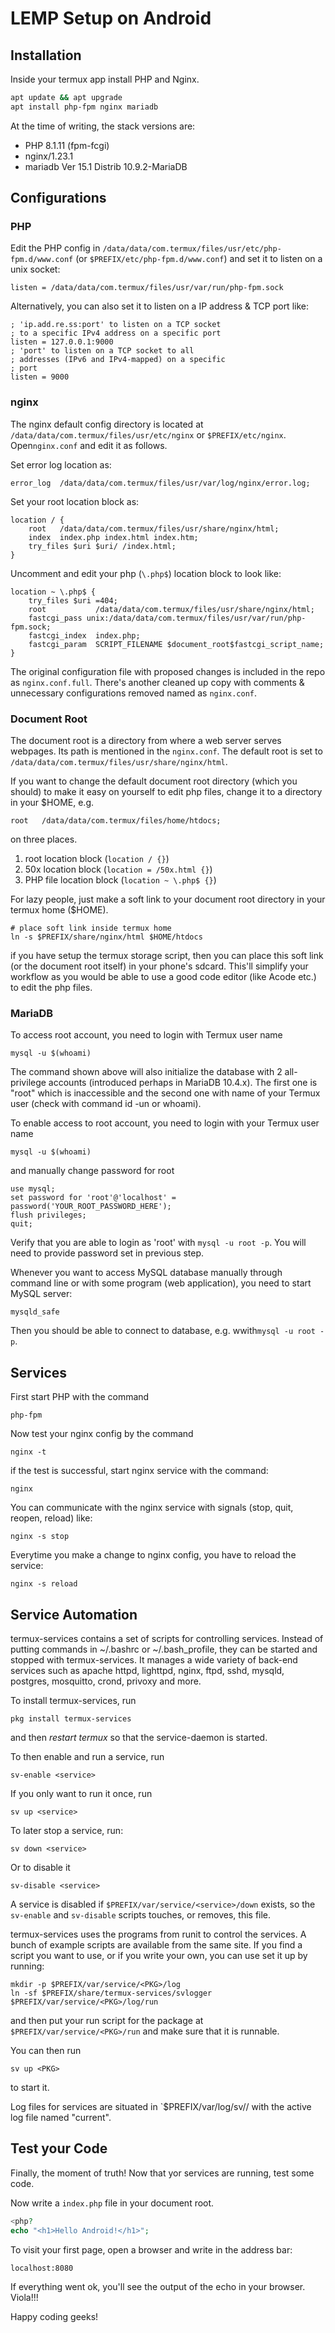 # LEMP Setup on Android

## Installation

Inside your termux app install PHP and Nginx.

```sh
apt update && apt upgrade
apt install php-fpm nginx mariadb
```

At the time of writing, the stack versions are:
- PHP 8.1.11 (fpm-fcgi)
- nginx/1.23.1
- mariadb  Ver 15.1 Distrib 10.9.2-MariaDB

## Configurations

### PHP

Edit the PHP config in `/data/data/com.termux/files/usr/etc/php-fpm.d/www.conf` (or `$PREFIX/etc/php-fpm.d/www.conf`) and set it to listen on a unix socket:
```
listen = /data/data/com.termux/files/usr/var/run/php-fpm.sock
```

Alternatively, you can also set it to listen on a IP address & TCP port like:
```
; 'ip.add.re.ss:port' to listen on a TCP socket
; to a specific IPv4 address on a specific port
listen = 127.0.0.1:9000
; 'port' to listen on a TCP socket to all
; addresses (IPv6 and IPv4-mapped) on a specific
; port
listen = 9000
```

### nginx

The nginx default config directory is located at `/data/data/com.termux/files/usr/etc/nginx` or `$PREFIX/etc/nginx`. Open`nginx.conf` and edit it as follows.

Set error log location as:
```
error_log  /data/data/com.termux/files/usr/var/log/nginx/error.log;
```

Set your root location block as:
```
location / {
    root   /data/data/com.termux/files/usr/share/nginx/html;
    index  index.php index.html index.htm;
    try_files $uri $uri/ /index.html;
}
```

Uncomment and edit your php (`\.php$`) location block to look like:
```
location ~ \.php$ {
    try_files $uri =404;
    root           /data/data/com.termux/files/usr/share/nginx/html;
    fastcgi_pass unix:/data/data/com.termux/files/usr/var/run/php-fpm.sock;
    fastcgi_index  index.php;
    fastcgi_param  SCRIPT_FILENAME $document_root$fastcgi_script_name;
}
```

The original configuration file with proposed changes is included in the repo as `nginx.conf.full`. There's another cleaned up copy with comments & unnecessary configurations removed named as `nginx.conf`.

### Document Root

The document root is a directory from where a web server serves webpages. Its path is mentioned in the `nginx.conf`. The default root is set to `/data/data/com.termux/files/usr/share/nginx/html`.

If you want to change the default document root directory (which you should) to make it easy on yourself to edit php files, change it to a directory in your $HOME, e.g.
```
root   /data/data/com.termux/files/home/htdocs;
```
on three places.
1. root location block (`location / {}`)
2. 50x location block (`location = /50x.html {}`)
3. PHP file location block (`location ~ \.php$ {}`)

For lazy people, just make a soft link to your document root directory in your termux home ($HOME).
```
# place soft link inside termux home
ln -s $PREFIX/share/nginx/html $HOME/htdocs
```

if you have setup the termux storage script, then you can place this soft link (or the document root itself) in your phone's sdcard. This'll simplify your workflow as you would be able to use a good code editor (like Acode etc.) to edit the php files.

### MariaDB

To access root account, you need to login with Termux user name
```
mysql -u $(whoami)
```

The command shown above will also initialize the database with 2 all-privilege accounts (introduced perhaps in MariaDB 10.4.x). The first one is "root" which is inaccessible and the second one with name of your Termux user (check with command id -un or whoami). 

To enable access to root account, you need to login with your Termux user name

```
mysql -u $(whoami)
```

and manually change password for root

```
use mysql;
set password for 'root'@'localhost' = password('YOUR_ROOT_PASSWORD_HERE');
flush privileges;
quit;
```

Verify that you are able to login as 'root' with `mysql -u root -p`. You will need to provide password set in previous step. 

Whenever you want to access MySQL database manually through command line or with some program (web application), you need to start MySQL server:

```
mysqld_safe
```

Then you should be able to connect to database, e.g. wwith`mysql -u root -p`. 


## Services

First start PHP with the command
```
php-fpm
```

Now test your nginx config by the command
```
nginx -t
```

if the test is successful, start nginx service with the command:

```
nginx
```

You can communicate with the nginx service with signals (stop, quit, reopen, reload) like:

```
nginx -s stop
```

Everytime you make a change to nginx config, you have to reload the service:
```
nginx -s reload
```

## Service Automation

termux-services contains a set of scripts for controlling services. Instead of putting commands in ~/.bashrc or ~/.bash_profile, they can be started and stopped with termux-services. It manages a wide variety of back-end services such as apache httpd, lighttpd, nginx, ftpd, sshd, mysqld, postgres, mosquitto, crond, privoxy and more.

To install termux-services, run
```
pkg install termux-services
```
and then *restart termux* so that the service-daemon is started.

To then enable and run a service, run
```
sv-enable <service>
```
If you only want to run it once, run
```
sv up <service>
```
To later stop a service, run:
```
sv down <service>
```
Or to disable it
```
sv-disable <service>
```
A service is disabled if `$PREFIX/var/service/<service>/down` exists, so the `sv-enable` and `sv-disable` scripts touches, or removes, this file.

termux-services uses the programs from runit to control the services. A bunch of example scripts are available from the same site. If you find a script you want to use, or if you write your own, you can use set it up by running:
```
mkdir -p $PREFIX/var/service/<PKG>/log
ln -sf $PREFIX/share/termux-services/svlogger $PREFIX/var/service/<PKG>/log/run
```
and then put your run script for the package at `$PREFIX/var/service/<PKG>/run` and make sure that it is runnable.

You can then run
```
sv up <PKG>
```
to start it.

Log files for services are situated in `$PREFIX/var/log/sv/<PKG>/ with the active log file named "current". 

## Test your Code

Finally, the moment of truth! Now that yor services are running, test some code.

Now write a `index.php` file in your document root.

```php
<php?
echo "<h1>Hello Android!</h1>";
```

To visit your first page, open a browser and write in the address bar:

```
localhost:8080
```

If everything went ok, you'll see the output of the echo in your browser. Viola!!!

Happy coding geeks!
